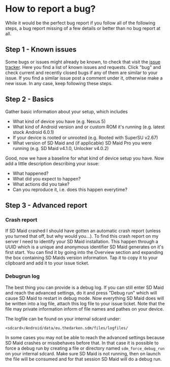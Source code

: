 # How to report a bug?

While it would be the perfect bug report if you follow all of the following steps, a bug report missing of a few details or better than no bug report at all.

## Step 1 - Known issues
Some bugs or issues might already be known, to check that visit the [issue tracker](https://github.com/d4rken/sdmaid-public/issues). Here you find a list of known issues and requests. Click "bug" and check current and recently closed bugs if any of them are similar to your issue. If you find a similar issue post a comment under it, otherwise make a new issue. In any case, keep following these steps.

## Step 2 - Basics
Gather basic information about your setup, which includes
* What kind of device you have (e.g. Nexus 5)
* What kind of Android version and or custom ROM it's running (e.g. latest stock Android 6.0.1)
* If your device is rooted or unrooted (e.g. Rooted with SuperSU v2.67)
* What version of SD Maid and (if applicable) SD Maid Pro you were running (e.g. SD Maid v4.1.0, Unlocker v4.0.2)

Good, now we have a baseline for what kind of device setup you have. Now add a little description describing your issue:
* What happened?
* What did you expect to happen?
* What actions did you take?
* Can you reproduce it, i.e. does this happen everytime?

## Step 3 - Advanced report
### Crash report
If SD Maid crashed I should have gotten an automatic crash report (unless you turned that off, but why would you...). To find this crash report on my server I need to identify your SD Maid installation. This happen through a UUID which is a unique and anonymous identifier SD Maid generates on it's first start. You can find it by going into the Overview section and expanding the box containing SD Maids version information. Tap it to copy it to your clipboard and add it to your issue ticket.

### **Debugrun log**
The best thing you can provide is a debug log.
If you can still enter SD Maid and reach the advanced settings, do it and press "Debug run" which will cause SD Maid to restart in debug mode.
Now everything SD Maid does will be written into a log file, attach this log file to your issue ticket. Note that the file may private information inform of file names and pathes on your device.

The logfile can be found on your internal sdcard under:
```
<sdcard>/Android/data/eu.thedarken.sdm/files/logfiles/
```

In some cases you may not be able to reach the advanced settings because SD Maid crashes or missbehaves before that. In that case it is possible to force a debug run by creating a file or directory named ```sdm_force_debug_run``` on your internal sdcard. Make sure SD Maid is not running, then on launch the file will be consumed and for that session SD Maid will do a debug run.